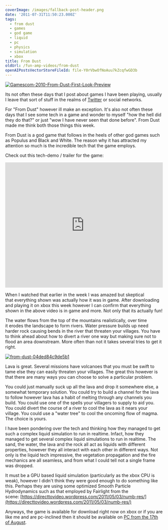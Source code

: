 ```yaml
---
coverImage: /images/fallback-post-header.png
date: '2011-07-31T11:50:23.000Z'
tags:
  - from dust
  - games
  - god game
  - liquid
  - pc
  - physics
  - simulation
  - xbox
title: From Dust
oldUrl: /fun-amp-videos/from-dust
openAIPostsVectorStoreFileId: file-Y0rVbwOfNoAuu7kZcqfwGD3b
---
```


[![](/wp-content/uploads/2011/07/Gamescom-2010-From-Dust-First-Look-Preview.jpg "Gamescom-2010-From-Dust-First-Look-Preview")](/wp-content/uploads/2011/07/Gamescom-2010-From-Dust-First-Look-Preview.jpg)

Its not often these days that I post about games I have been playing, usually I leave that sort of stuff in the realms of [Twitter](https://twitter.com/mikeysee) or social networks.

<!-- more -->

For "From Dust" however ill make an exception. It's also not often these days that I see some tech in a game and wonder to myself "how the hell did they do that?" or just "wow I have never seen that done before". From Dust made me think both those things this week.

From Dust is a god game that follows in the heels of other god games such as Populus and Black and White. The reason why it has attracted my attention so much is the incredible tech that the game employs.

Check out this tech-demo / trailer for the game:

<iframe width="100%" height="400" src="https://www.youtube.com/embed/gSOQGazo7Oo" frameborder="0" allow="accelerometer; autoplay; clipboard-write; encrypted-media; gyroscope; picture-in-picture" allowfullscreen></iframe>

When I watched that earlier in the week I was amazed but skeptical that everything shown was actually how it was in game. After downloading and playing it on xbox this week however I can confirm that everything shown in the above video is in game and more. Not only that its actually fun!

The water flows from the top of the mountains realistically, over time it erodes the landscape to form rivers. Water pressure builds up need harder rock causing bends in the river that threaten your villages. You have to think ahead about how to divert a river one way but making sure not to flood an area downstream. More often than not it takes several tries to get it right.

[![](/wp-content/uploads/2011/07/from-dust-04ded84c9de5b1-300x168.jpg "from-dust-04ded84c9de5b1")](/wp-content/uploads/2011/07/from-dust-04ded84c9de5b1.jpg)

Lava is great. Several missions have volcanoes that you must be swift to tame else they can easily threaten your villages. The great this however is that there are many ways you can choose to solve a particular problem.

You could just manually suck up all the lava and drop it somewhere else, a somewhat temporary solution. You could try to build a channel for the lava to follow however lava has a habit of melting through any channels you build. You could use one of the spells your villagers to supply to aid you. You could divert the course of a river to cool the lava as it nears your village. You could use a "water tree" to cool the oncoming flow of magma. The choice is yours.

I have been pondering over the tech and thinking how they managed to get such a complex liquid simulation to run in realtime. Infact, how they managed to get several complex liquid simulations to run in realtime. The sand, the water, the lava and the rock all act as liquids with different properties, however they all interact with each other in different ways. Not only is the liquid tech impressive, the vegetation propagation and the fire mechanics are all seamless, and from what I could tell not a single frame was dropped.

It must be a GPU based liquid simulation (particularly as the xbox CPU is weak), however I didn't think they were good enough to do something like this. Perhaps they are using some optimized Smooth Particle Hydrodynamics such as that employed by Fairlight from the scene: [https://directtovideo.wordpress.com/2011/05/03/numb-res/](https://directtovideo.wordpress.com/2011/05/03/numb-res/)

Anyways, the game is available for download right now on xbox or if you are like me and are pc-inclined then it should be available on [PC from the 17th of August](https://www.google.co.uk/url?sa=t&source=web&cd=2&ved=0CCMQFjAB&url=http%3A%2F%2Fwww.eurogamer.net%2Farticles%2F2011-07-25-from-dust-pc-release-date-pushed-back&ei=Yj41TvETh8GEB_DA7JAL&usg=AFQjCNFjEJouzN_BKbussaGnnmqeJBmCHQ).
